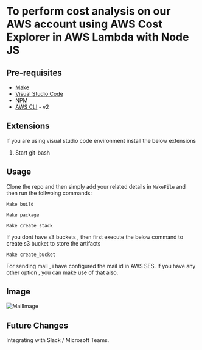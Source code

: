 # To perform cost analysis on our AWS account using AWS Cost Explorer in AWS Lambda with Node JS

## Pre-requisites

- [Make](https://www.gnu.org/software/make/)
- [Visual Studio Code](https://code.visualstudio.com/download)
- [NPM](https://www.npmjs.com) 
- [AWS CLI](https://docs.aws.amazon.com/cli/latest/userguide/install-cliv2.html) - v2


## Extensions

If you are using visual studio code environment install the below extensions

1. Start git-bash

## Usage

Clone the repo and then simply add your related details in  `MakeFile` and then run the follwoing commands:

```Make build```

```Make package```

```Make create_stack```

If you dont have s3 buckets , then first execute the below command to create s3 bucket to store the artifacts

```Make create_bucket```

For sending mail , i have configured the mail id in AWS SES. If you have any other option , you can make use of that also. 

## Image

![MailImage](https://github.com/karthickcse05/aws-cost-explorer/blob/master/img/mail.png)

## Future Changes

Integrating with Slack / Microsoft Teams.
